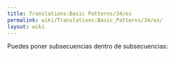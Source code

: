 ```yaml
---
title: Translations:Basic Patterns/34/es
permalink: wiki/Translations:Basic_Patterns/34/es/
layout: wiki
---
```


Puedes poner subsecuencias dentro de subsecuencias:
